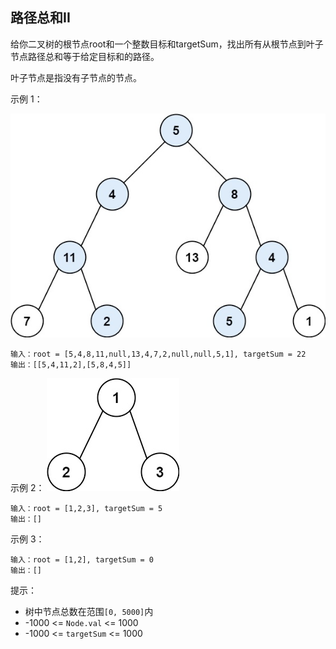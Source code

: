 ## 路径总和II

给你二叉树的根节点root和一个整数目标和targetSum，找出所有从根节点到叶子节点路径总和等于给定目标和的路径。

叶子节点是指没有子节点的节点。

示例 1：

![img.png](../images/113.path-sum-ii.png)


```
输入：root = [5,4,8,11,null,13,4,7,2,null,null,5,1], targetSum = 22
输出：[[5,4,11,2],[5,8,4,5]]
```

示例 2：
![img.png](../images/113.path-sum-ii_1.png)

```
输入：root = [1,2,3], targetSum = 5
输出：[]
```
示例 3：

```
输入：root = [1,2], targetSum = 0
输出：[]
```

提示：

* 树中节点总数在范围`[0, 5000]`内
* -1000 <= `Node.val` <= 1000
* -1000 <= `targetSum` <= 1000